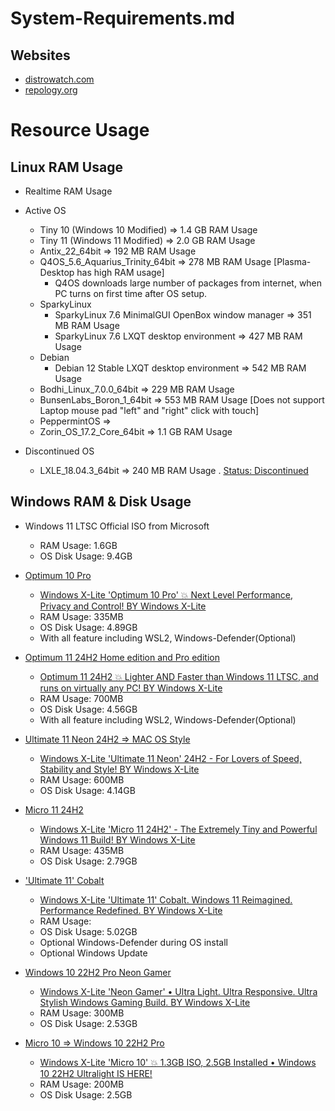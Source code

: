 # System-Requirements.md

## Websites

* [distrowatch.com](https://distrowatch.com/)
* [repology.org](https://repology.org/)

# Resource Usage

## Linux RAM Usage

* Realtime RAM Usage

* Active OS
  * Tiny 10 (Windows 10 Modified) => 1.4 GB RAM Usage
  * Tiny 11 (Windows 11 Modified) => 2.0 GB RAM Usage 
  * Antix_22_64bit => 192 MB RAM Usage
  * Q4OS_5.6_Aquarius_Trinity_64bit => 278 MB RAM Usage [Plasma-Desktop has high RAM usage]
    * Q4OS downloads large number of packages from internet, when PC turns on first time after OS setup.
  * SparkyLinux
    * SparkyLinux 7.6 MinimalGUI OpenBox window manager => 351 MB RAM Usage
    * SparkyLinux 7.6 LXQT desktop environment => 427 MB RAM Usage
  * Debian
    * Debian 12 Stable LXQT desktop environment => 542 MB RAM Usage
  * Bodhi_Linux_7.0.0_64bit => 229 MB RAM Usage
  * BunsenLabs_Boron_1_64bit => 553 MB RAM Usage [Does not support Laptop mouse pad "left" and "right" click with touch]
  * PeppermintOS => 
  * Zorin_OS_17.2_Core_64bit => 1.1 GB RAM Usage

* Discontinued OS
  * LXLE_18.04.3_64bit => 240 MB RAM Usage . [Status: Discontinued](https://distrowatch.com/table.php?distribution=lxle)
  
## Windows RAM & Disk Usage

* Windows 11 LTSC Official ISO from Microsoft
  * RAM Usage: 1.6GB
  * OS Disk Usage: 9.4GB

* [Optimum 10 Pro](https://windowsxlite.com/Optimum10Pro/)
  * [Windows X-Lite 'Optimum 10 Pro' 💥 Next Level Performance, Privacy and Control! BY Windows X-Lite](https://www.youtube.com/watch?v=3W7dtL68wa8)
  * RAM Usage: 335MB
  * OS Disk Usage: 4.89GB
  * With all feature including WSL2, Windows-Defender(Optional)

* [Optimum 11 24H2 Home edition and Pro edition](https://windowsxlite.com/24H2/)
  * [Optimum 11 24H2 💥 Lighter AND Faster than Windows 11 LTSC, and runs on virtually any PC! BY Windows X-Lite](https://www.youtube.com/watch?v=bra12Quaazo)
  * RAM Usage: 700MB
  * OS Disk Usage: 4.56GB
  * With all feature including WSL2, Windows-Defender(Optional)

* [Ultimate 11 Neon 24H2 => MAC OS Style](https://windowsxlite.com/24H2Neon/)
  * [Windows X-Lite 'Ultimate 11 Neon' 24H2 - For Lovers of Speed, Stability and Style! BY Windows X-Lite](https://www.youtube.com/watch?v=H9TDia1tg5s)
  * RAM Usage: 600MB
  * OS Disk Usage: 4.14GB

* [Micro 11 24H2](https://windowsxlite.com/Micro11-24H2/)
  * [Windows X-Lite 'Micro 11 24H2' - The Extremely Tiny and Powerful Windows 11 Build! BY Windows X-Lite](https://www.youtube.com/watch?v=lrYS96YooYk)
  * RAM Usage: 435MB
  * OS Disk Usage: 2.79GB

* ['Ultimate 11' Cobalt](https://windowsxlite.com/Ultimate11Cobalt/)
  * [Windows X-Lite 'Ultimate 11' Cobalt. Windows 11 Reimagined. Performance Redefined. BY Windows X-Lite](https://www.youtube.com/watch?v=WAWGG77u48I)
  * RAM Usage: 
  * OS Disk Usage: 5.02GB
  * Optional Windows-Defender during OS install
  * Optional Windows Update

* [Windows 10 22H2 Pro Neon Gamer](https://windowsxlite.com/neongamer/)
  * [Windows X-Lite 'Neon Gamer' • Ultra Light. Ultra Responsive. Ultra Stylish Windows Gaming Build. BY Windows X-Lite](https://www.youtube.com/watch?v=w91kdknfq1g)
  * RAM Usage: 300MB
  * OS Disk Usage: 2.53GB

* [Micro 10 => Windows 10 22H2 Pro](https://windowsxlite.com/Micro10-22H2/)
  * [Windows X-Lite 'Micro 10' 💥 1.3GB ISO, 2.5GB Installed • Windows 10 22H2 Ultralight IS HERE!](https://www.youtube.com/watch?v=91SUd7MIa-s)
  * RAM Usage: 200MB
  * OS Disk Usage: 2.5GB
